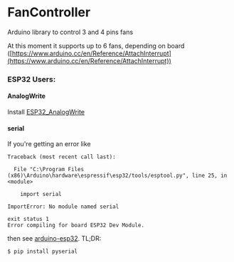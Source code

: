# FanController
Arduino library to control 3 and 4 pins fans

At this moment it supports up to 6 fans, depending on board ([https://www.arduino.cc/en/Reference/AttachInterrupt](https://www.arduino.cc/en/Reference/AttachInterrupt))

### ESP32 Users:
#### AnalogWrite
Install [ESP32_AnalogWrite](https://github.com/ERROPiX/ESP32_AnalogWrite)

#### serial
If you're getting an error like
```
Traceback (most recent call last):

  File "C:\Program Files (x86)\Arduino\hardware\espressif\esp32/tools/esptool.py", line 25, in <module>

    import serial

ImportError: No module named serial

exit status 1
Error compiling for board ESP32 Dev Module.
```
then see [arduino-esp32](https://github.com/espressif/arduino-esp32/issues/13). TL;DR:

```$ pip install pyserial```